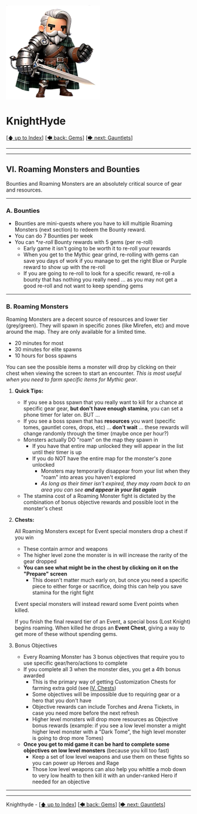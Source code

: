 ![image of a cartoon knight](./images/knighthyde1.256sharp.webp) 
# KnightHyde 

[[🡅 up to Index](./0-Pages.md)] [[🡄 back: Gems](./5-gems.md)] [[🡆 next: Gauntlets](./7-gauntlets.md)]

---
---

## VI. Roaming Monsters and Bounties

Bounties and Roaming Monsters are an absolutely critical source of gear and resources.

---

### A. **Bounties**

* Bounties are mini-quests where you have to kill multiple Roaming Monsters (next section) to redeem the Bounty reward. 
* You can do 7 Bounties per week
* You can **re-roll* Bounty rewards with 5 gems (per re-roll)
   * Early game it isn't going to be worth it to re-roll your rewards
   * When you get to the Mythic gear grind, re-rolling with gems can save you days of work if you manage to get the right Blue or Purple reward to show up with the re-roll
   * If you are going to re-roll to look for a specific reward, re-roll a bounty that has nothing you really need ... as you may not get a good re-roll and not want to keep spending gems

---

### B. **Roaming Monsters**

Roaming Monsters are a decent source of resources and lower tier (grey/green). They will spawn in specific zones (like Mirefen, etc) and move around the map. They are only available for a limited time.
   * 20 minutes for most
   * 30 minutes for elite spawns
   * 10 hours for boss spawns

You can see the possible items a monster will drop by clicking on their chest when viewing the screen to start an encounter. *This is most useful when you need to farm specific items for Mythic gear*.

1. **Quick Tips:** 
   * If you see a boss spawn that you really want to kill for a chance at specific gear gear, **but don't have enough stamina**, you can set a phone timer for later on. BUT ...
   * If you see a boss spawn that has **resources** you want (specific tomes, gauntlet cores, drops, etc) ... **don't wait** ... these rewards will change randomly through the timer (maybe once per hour?)
   * Monsters actually DO "roam" on the map they spawn in
      * If you have that entire map unlocked they will appear in the list until their timer is up
      * If you do NOT have the entire map for the monster's zone unlocked
         * Monsters may temporarily disappear from your list when they "roam" into areas you haven't explored
         * *As long as their timer isn't expired, they may roam back to an area you can see* ***and appear in your list again***
   * The stamina cost of a Roaming Monster fight is dictated by the combination of bonus objective rewards and possible loot in the monster's chest

2. **Chests:**

   All Roaming Monsters except for Event special monsters drop a chest if you win

   * These contain armor and weapons
   * The higher level zone the monster is in will increase the rarity of the gear dropped
   * **You can see what might be in the chest by clicking on it on the "Prepare" screen**
      * This doesn't matter much early on, but once you need a specific piece to either forge or sacrifice, doing this can help you save stamina for the right fight

   Event special monsters will instead reward some Event points when killed. 

   If you finish the final reward tier of an Event, a special boss (Lost Knight) begins roaming. When killed he drops an **Event Chest**, giving a way to get more of these without spending gems. 

3. Bonus Objectives

   * Every Roaming Monster has 3 bonus objectives that require you to use specific gear/hero/actions to complete
   * If you complete all 3 when the monster dies, you get a 4th bonus awarded
      * This is the primary way of getting Customization Chests for farming extra gold (see [IV. Chests](./4-chests.md))
      * Some objectives will be impossible due to requiring gear or a hero that you don't have
      * Objective rewards can include Torches and Arena Tickets, in case you need more before the next refresh
      * Higher level monsters will drop more resources as Objective bonus rewards (example: if you see a low level monster a might higher level monster with a "Dark Tome", the high level monster is going to drop more Tomes)
   * **Once you get to mid game it can be hard to complete some objectives on low level monsters** (because you kill too fast)
      * Keep a set of low level weapons and use them on these fights so you can power up Heroes and Rage
      * Those low level weapons can also help you whittle a mob down to very low health to then kill it with an under-ranked Hero if needed for an objective

---
---

Knighthyde - [[🡅 up to Index](./0-Pages.md)] [[🡄 back: Gems](./5-gems.md)] [[🡆 next: Gauntlets](./7-gauntlets.md)]